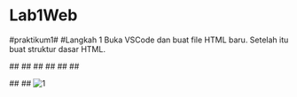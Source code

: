 # Lab1Web
#praktikum1#
#Langkah 1
Buka VSCode dan buat file HTML baru. Setelah itu buat struktur dasar HTML.

##<!DOCTYPE html>
##<html>
##<head>
    ##<title>Tag HTML Dasar</title>
##</head>
##<body>

##</body>
##</html>
![1](https://user-images.githubusercontent.com/81818405/113481441-c9cb2780-94c3-11eb-9e21-30bd9342318a.PNG)

